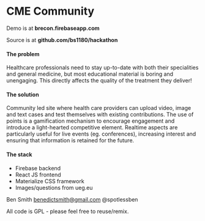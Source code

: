 # CME Community

Demo is at **brecon.firebaseapp.com**

Source is at **github.com/bs1180/hackathon**

#### The problem
Healthcare professionals need to stay up-to-date with both their specialities and general medicine, but most educational material is boring and unengaging. This directly affects the quality of the treatment they deliver!

#### The solution
Community led site where health care providers can upload video, image and text cases and test themselves with existing contributions. The use of points is a gamification mechanism to encourage engagement and introduce a light-hearted competitive element. 
Realtime aspects are particularly useful for live events (eg. conferences), increasing interest and ensuring that information is retained for the future.

#### The stack
- Firebase backend
- React JS frontend 
- Materialize CSS framework
- Images/questions from ueg.eu


Ben Smith
benedictsmith@gmail.com
@spotlessben

All code is GPL - please feel free to reuse/remix.
